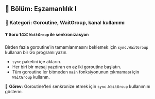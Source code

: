 ## 📘 Bölüm: Eşzamanlılık I  
### 🔹 Kategori: Goroutine, WaitGroup, kanal kullanımı  
#### ❓ Soru 143: `WaitGroup` ile senkronizasyon

Birden fazla goroutine'in tamamlanmasını beklemek için `sync.WaitGroup` kullanan bir Go programı yazın.

- `sync` paketini içe aktarın.
- Her biri bir mesaj yazdıran en az iki goroutine başlatın.
- Tüm goroutine'ler bitmeden `main` fonksiyonunun çıkmaması için `WaitGroup` kullanın.

🔧 **Görev:** Goroutine'leri senkronize etmek için `sync.WaitGroup` kullanımını gösterin.
